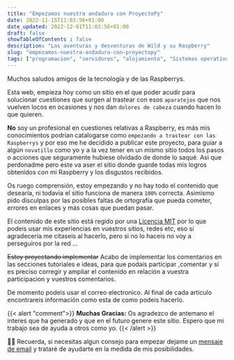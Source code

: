 ```yaml
---
title: "Empezamos nuestra andadura con ProyectoPy"
date: 2022-11-15T11:03:56+01:00
date_updated: 2022-12-01T11:03:56+01:00
draft: false
showTableOfContents : false
description: "Las aventuras y desventuras de Wild y su Raspberry"
slug: "empezamos-nuestra-andadura-con-proyectopy"
tags: ["programacion", "servidores", "alojamiento", "Sistemas operativos", "raspberrys"]
---
```


Muchos saludos amigos de la tecnología y de las Raspberrys. 

Esta web, empieza hoy como un sitio en el que poder acudir para solucionar cuestiones que surgen al trastear con esos `aparatejos` que nos vuelven locos en ocasiones y nos dan `dolores de cabeza` cuando hacen lo que quieren.

**No** soy un profesional en cuestiones relativas a Raspberry, es más mis conocimientos podrian catalogarse como `empezando a trastear con las Raspberrys` y por eso me he decidido a publicar este proyecto, para guiar a algún `novatillo` como yo y a la vez tener en un mismo sitio todos los pasos o acciones que seguramente hubiese olvidado de donde lo saqué. Asi que perdonadme pero este va aser el sitio donde guarde todas mis logros obtenidos con mi Raspberry y los disgustos recibidos.

Os ruego comprensión, estoy empezando y no hay todo el contenido que desearía, ni todavia el sitio funciona de manera `100%` correcta. Asimismo pido disculpas por las posibles faltas de ortografía que pueda cometer, errores en enlaces y más cosas que puedan pasar.

El contenido de este sitio está regido por una [Licencia MIT](/legal/licencia-mit/) por lo que podeis usar mis experiencias en vuestros sitios, redes etc, eso si agradecería me citaseis al hacerlo, pero si no lo haceis no voy a perseguiros por la red ...

~~Estoy proyectando implementar~~ Acabo de implementar los comentarios en las secciones tutoriales e ideas, para que podais participar ,comentar y si es preciso corregir y ampliar el contenido en relación a vuestra participacion y vuestros comentarios.

De momento podeis usar el correo electronico. Al final de cada articulo encontrareis información como esta de como podeis hacerlo.

{{< alert  "comment">}}
**Muchas Gracias:** Os agradezco de antemano el interes que ha generado y que en el futuro genere este sitio. 
Espero que mi trabajo sea de ayuda a otros como yo.
{{< /alert >}}

🙋‍♀️ Recuerda, si necesitas algun consejo para empezar dejame un [mensaje de email](mailto:proyectopy@gmx.es) y trataré de ayudarte en la medida de mis posibilidades.
